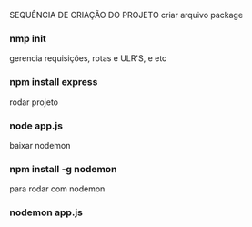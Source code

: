 SEQUÊNCIA DE CRIAÇÃO DO PROJETO
criar arquivo package
### nmp init 

gerencia requisições, rotas e ULR'S, e etc 
### npm install express

rodar projeto 
### node app.js

baixar nodemon
### npm install -g nodemon

para rodar com nodemon
### nodemon app.js

